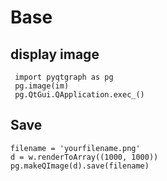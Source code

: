 # Base

## display image 

```
 import pyqtgraph as pg 
 pg.image(im)
 pg.QtGui.QApplication.exec_()
``` 



## Save 
```
filename = 'yourfilename.png'
d = w.renderToArray((1000, 1000))
pg.makeQImage(d).save(filename)
```